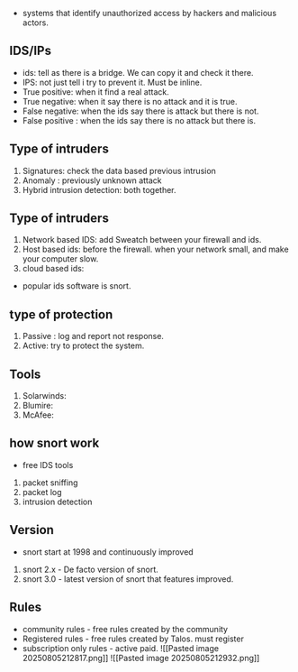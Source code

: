 - systems that identify unauthorized access by hackers and malicious actors. 
## IDS/IPs
- ids: tell as there is a bridge. We can copy it and check it there.
- IPS: not just tell i try to prevent it. Must be inline.
- True positive: when it find a real attack.
- True negative: when it say there is no attack and it is true.
- False negative: when the ids say there is attack but there is not.
- False positive : when the ids say there is no attack but there is.
## Type of intruders
1. Signatures: check the data based previous intrusion
2. Anomaly : previously  unknown attack
3. Hybrid intrusion detection: both together.
## Type of intruders
1. Network based IDS: add Sweatch between your firewall and ids.
2. Host based ids: before the firewall. when your network small, and make your computer slow.
3. cloud based ids: 
- popular ids software is snort.
## type of protection
1. Passive : log and report not response.
2. Active: try to protect the system.
## Tools
1. Solarwinds:
2. Blumire:
3. McAfee:
## how snort work
- free IDS tools
1. packet sniffing
2. packet log
3. intrusion detection 
## Version
- snort start at 1998 and continuously improved
1. snort 2.x - De facto version of snort.
2. snort 3.0 - latest version of snort that features improved.
## Rules
- community rules - free rules created by the community
- Registered rules - free rules created by Talos. must register
- subscription only rules -  active paid.
![[Pasted image 20250805212817.png]]
![[Pasted image 20250805212932.png]]